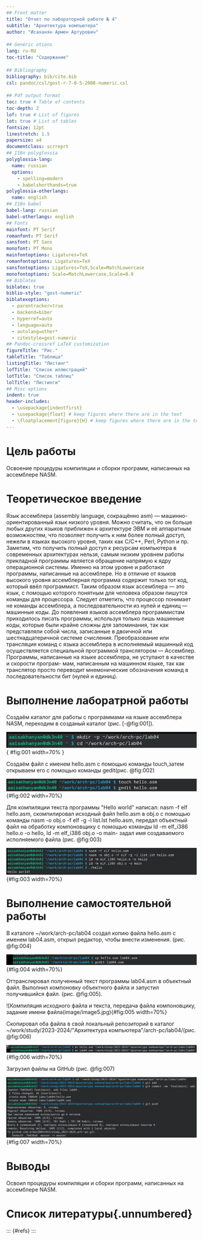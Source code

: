 ```yaml
---
## Front matter
title: "Отчет по лабораторной работе № 4"
subtitle: "Архитектура компьютера"
author: "Исаханян Армен Артурович"

## Generic otions
lang: ru-RU
toc-title: "Содержание"

## Bibliography
bibliography: bib/cite.bib
csl: pandoc/csl/gost-r-7-0-5-2008-numeric.csl

## Pdf output format
toc: true # Table of contents
toc-depth: 2
lof: true # List of figures
lot: true # List of tables
fontsize: 12pt
linestretch: 1.5
papersize: a4
documentclass: scrreprt
## I18n polyglossia
polyglossia-lang:
  name: russian
  options:
	- spelling=modern
	- babelshorthands=true
polyglossia-otherlangs:
  name: english
## I18n babel
babel-lang: russian
babel-otherlangs: english
## Fonts
mainfont: PT Serif
romanfont: PT Serif
sansfont: PT Sans
monofont: PT Mono
mainfontoptions: Ligatures=TeX
romanfontoptions: Ligatures=TeX
sansfontoptions: Ligatures=TeX,Scale=MatchLowercase
monofontoptions: Scale=MatchLowercase,Scale=0.9
## Biblatex
biblatex: true
biblio-style: "gost-numeric"
biblatexoptions:
  - parentracker=true
  - backend=biber
  - hyperref=auto
  - language=auto
  - autolang=other*
  - citestyle=gost-numeric
## Pandoc-crossref LaTeX customization
figureTitle: "Рис."
tableTitle: "Таблица"
listingTitle: "Листинг"
lofTitle: "Список иллюстраций"
lotTitle: "Список таблиц"
lolTitle: "Листинги"
## Misc options
indent: true
header-includes:
  - \usepackage{indentfirst}
  - \usepackage{float} # keep figures where there are in the text
  - \floatplacement{figure}{H} # keep figures where there are in the text
---
```


# Цель работы

Освоение процедуры компиляции и сборки программ, написанных на ассемблере NASM.


# Теоретическое введение

Язык ассемблера (assembly language, сокращённо asm) — машинно-ориентированный
язык низкого уровня. Можно считать, что он больше любых других языков приближен к
архитектуре ЭВМ и её аппаратным возможностям, что позволяет получить к ним более
полный доступ, нежели в языках высокого уровня, таких как C/C++, Perl, Python и пр. Заметим,
что получить полный доступ к ресурсам компьютера в современных архитектурах нельзя,
самым низким уровнем работы прикладной программы является обращение напрямую к
ядру операционной системы. Именно на этом уровне и работают программы, написанные
на ассемблере. Но в отличие от языков высокого уровня ассемблерная программа содержит
только тот код, который ввёл программист. Таким образом язык ассемблера — это язык, с
помощью которого понятным для человека образом пишутся команды для процессора.
Следует отметить, что процессор понимает не команды ассемблера, а последовательности
из нулей и единиц — машинные коды. До появления языков ассемблера программистам
приходилось писать программы, используя только лишь машинные коды, которые были
крайне сложны для запоминания, так как представляли собой числа, записанные в двоичной
или шестнадцатеричной системе счисления. Преобразование или трансляция команд с языка ассемблера в исполняемый машинный код осуществляется специальной программой
транслятором — Ассемблер.
Программы, написанные на языке ассемблера, не уступают в качестве и скорости програм-
мам, написанным на машинном языке, так как транслятор просто переводит мнемонические
обозначения команд в последовательности бит (нулей и единиц).

# Выполнение лаборатрной работы

Создаём каталог для работы с программами на языке ассемблера NASM, переходим в созданый каталог  (рис. [-@fig:001]).

![Создание каталога и переход в него](image/image1.jpg){ #fig:001 width=70% }

Создаём файл с именем hello.asm с помощью команды touch,затем открываем его с помощью команды gedit(рис. @fig:002)

![Создание и открытие файла](image/image2.jpg){#fig:002 width=70%}

Для компиляции текста программы "Hello world" написал: nasm -f elf hello.asm, скомпилировал исходный файл hello.asm в obj.o с помощью команды nasm -o obj.o -f elf -g -l list.lst hello.asm, передал объектный файл на обработку компоновщику с помощью команды ld -m elf_i386 hello.o -o hello, ld -m elf_i386 obj.o -o main- задал имя создаваемого исполняемого файла  (рис. @fig:003)

![Компиляция исходного файла и текста, передача файла компоновщику, задание имени файла](image/image3.jpg){#fig:003 width=70%}

# Выполнение самостоятельной работы

В каталоге ~/work/arch-pc/lab04 создал копию файла hello.asm  с именем  lab04.asm,  открыл редактор, чтобы внести изменения. (рис. @fig:004)

![Создание копии, открытие редактора](image/image4.jpg){#fig:004 width=70%}

Оттранслировал полученный текст программы lab04.asm в объектный файл. Выполнил компоновку объектного файла и запустил получившийся файл. (рис. @fig:005).

![Компиляция исходного файла и текста, передача файла компоновцику, задание имени файла(image/image5.jpg){#fig:005 width=70%}


Скопировал оба файла в свой локальный репозиторий в каталог ~/work/study/2023-2024/"Архитектура компьютера"/arch-pc/lab04/(рис. @fig:006)

![Копирование файлов](image/image6.jpg){#fig:006 width=70%}

Загрузил файлы на GitHub (рис. @fig:007)
 
![Загрузка на GitHub](image/image7.jpg){#fig:007 width=70%}







# Выводы

Освоил процедуры компиляции и сборки программ, написанных на ассемблере NASM.

# Список литературы{.unnumbered}

::: {#refs}
:::
